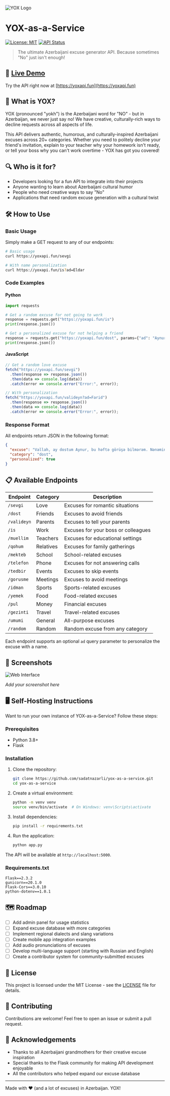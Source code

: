 ![YOX Logo](./frontend/static/img/logo.png)

# YOX-as-a-Service

[![License: MIT](https://img.shields.io/badge/License-MIT-yellow.svg)](https://opensource.org/licenses/MIT)
[![API Status](https://img.shields.io/badge/API-Online-green)](https://yoxapi.fun)

> The ultimate Azerbaijani excuse generator API. Because sometimes "No" just isn't enough!

## 🚀 [Live Demo](https://yoxapi.fun)

Try the API right now at [https://yoxapi.fun](https://yoxapi.fun)

## 📖 What is YOX?

YOX (pronounced "yokh") is the Azerbaijani word for "NO" - but in Azerbaijan, we never just say no! We have creative, culturally-rich ways to decline requests across all aspects of life.

This API delivers authentic, humorous, and culturally-inspired Azerbaijani excuses across 20+ categories. Whether you need to politely decline your friend's invitation, explain to your teacher why your homework isn't ready, or tell your boss why you can't work overtime - YOX has got you covered!

## 🔍 Who is it for?

- Developers looking for a fun API to integrate into their projects
- Anyone wanting to learn about Azerbaijani cultural humor
- People who need creative ways to say "No"
- Applications that need random excuse generation with a cultural twist

## 🛠️ How to Use

### Basic Usage

Simply make a GET request to any of our endpoints:

```bash
# Basic usage
curl https://yoxapi.fun/sevgi

# With name personalization
curl https://yoxapi.fun/is?ad=Eldar
```

### Code Examples

#### Python

```python
import requests

# Get a random excuse for not going to work
response = requests.get("https://yoxapi.fun/is")
print(response.json())

# Get a personalized excuse for not helping a friend
response = requests.get("https://yoxapi.fun/dost", params={"ad": "Aynur"})
print(response.json())
```

#### JavaScript

```javascript
// Get a random love excuse
fetch("https://yoxapi.fun/sevgi")
  .then(response => response.json())
  .then(data => console.log(data))
  .catch(error => console.error("Error:", error));

// With personalization
fetch("https://yoxapi.fun/valideyn?ad=Farid")
  .then(response => response.json())
  .then(data => console.log(data))
  .catch(error => console.error("Error:", error));
```

### Response Format

All endpoints return JSON in the following format:

```json
{
  "excuse": "Vallah, ay dostum Aynur, bu həftə görüşə bilmərəm. Nənəmin pişiyi xəstələnib, ona baxmalıyam.",
  "category": "dost",
  "personalized": true
}
```

## 📋 Available Endpoints

| Endpoint | Category | Description |
|----------|----------|-------------|
| `/sevgi` | Love | Excuses for romantic situations |
| `/dost` | Friends | Excuses to avoid friends |
| `/valideyn` | Parents | Excuses to tell your parents |
| `/is` | Work | Excuses for your boss or colleagues |
| `/muellim` | Teachers | Excuses for educational settings |
| `/qohum` | Relatives | Excuses for family gatherings |
| `/mekteb` | School | School-related excuses |
| `/telefon` | Phone | Excuses for not answering calls |
| `/tedbir` | Events | Excuses to skip events |
| `/gorusme` | Meetings | Excuses to avoid meetings |
| `/idman` | Sports | Sports-related excuses |
| `/yemek` | Food | Food-related excuses |
| `/pul` | Money | Financial excuses |
| `/gezinti` | Travel | Travel-related excuses |
| `/umumi` | General | All-purpose excuses |
| `/random` | Random | Random excuse from any category |

Each endpoint supports an optional `ad` query parameter to personalize the excuse with a name.

## 📸 Screenshots

![Web Interface](./frontend/static/img/intro.png)

*Add your screenshot here*

## 🖥️ Self-Hosting Instructions

Want to run your own instance of YOX-as-a-Service? Follow these steps:

### Prerequisites

- Python 3.8+
- Flask

### Installation

1. Clone the repository:
   ```bash
   git clone https://github.com/sadatnazarli/yox-as-a-service.git
   cd yox-as-a-service
   ```

2. Create a virtual environment:
   ```bash
   python -m venv venv
   source venv/bin/activate  # On Windows: venv\Scripts\activate
   ```

3. Install dependencies:
   ```bash
   pip install -r requirements.txt
   ```

4. Run the application:
   ```bash
   python app.py
   ```

The API will be available at `http://localhost:5000`.

### Requirements.txt

```
Flask==2.3.2
gunicorn==20.1.0
Flask-Cors==3.0.10
python-dotenv==1.0.1

```

## 🗺️ Roadmap

- [ ] Add admin panel for usage statistics
- [ ] Expand excuse database with more categories
- [ ] Implement regional dialects and slang variations
- [ ] Create mobile app integration examples
- [ ] Add audio pronunciations of excuses
- [ ] Develop multi-language support (starting with Russian and English)
- [ ] Create a contributor system for community-submitted excuses

## 📜 License

This project is licensed under the MIT License - see the [LICENSE](LICENSE) file for details.

## 🤝 Contributing

Contributions are welcome! Feel free to open an issue or submit a pull request.

## 👏 Acknowledgements

- Thanks to all Azerbaijani grandmothers for their creative excuse inspiration
- Special thanks to the Flask community for making API development enjoyable
- All the contributors who helped expand our excuse database

---

Made with ❤️ (and a lot of excuses) in Azerbaijan. YOX!